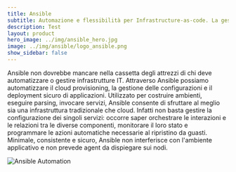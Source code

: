```yaml
---
title: Ansible
subtitle: Automazione e flessibilità per Infrastructure-as-code. La gestione dei tuoi asset IT, human-readable & machine readable.
description: Test
layout: product
hero_image: ../img/ansible_hero.jpg
image: ../img/ansible/logo_ansible.png
show_sidebar: false
---
```

Ansible non dovrebbe mancare nella cassetta degli attrezzi di chi deve automatizzare o gestire infrastrutture IT. Attraverso Ansible possiamo automatizzare il cloud provisioning, la gestione delle configurazioni e il deployment sicuro di applicazioni. Utilizzato per costruire ambienti, eseguire parsing, invocare servizi, Ansible consente di sfruttare al meglio sia una infrastruttura tradizionale che cloud. Infatti non basta gestire la configurazione dei singoli servizi: occorre saper orchestrare le interazioni e le relazioni tra le diverse componenti, monitorare il loro stato e programmare le azioni automatiche necessarie al ripristino da guasti. Minimale, consistente e sicuro, Ansible non interferisce con l'ambiente applicativo e non prevede agent da dispiegare sui nodi.

![Ansible Automation](../img/ansible/ansible_automation.jpg)
